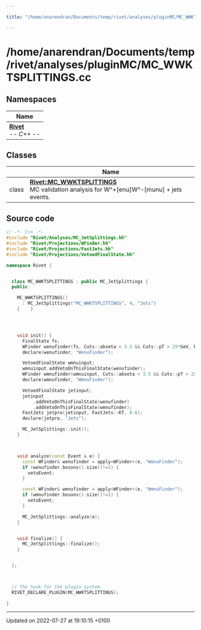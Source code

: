 ```yaml
---

title: "/home/anarendran/Documents/temp/rivet/analyses/pluginMC/MC_WWKTSPLITTINGS.cc"

---
```


# /home/anarendran/Documents/temp/rivet/analyses/pluginMC/MC_WWKTSPLITTINGS.cc



## Namespaces

| Name           |
| -------------- |
| **[Rivet](http://example.org/namespaces/namespacerivet/)** <br>-*- C++ -*-  |

## Classes

|                | Name           |
| -------------- | -------------- |
| class | **[Rivet::MC_WWKTSPLITTINGS](http://example.org/classes/classrivet_1_1mc__wwktsplittings/)** <br>MC validation analysis for W^+[enu]W^-[munu] + jets events.  |




## Source code

```cpp
// -*- C++ -*-
#include "Rivet/Analyses/MC_JetSplittings.hh"
#include "Rivet/Projections/WFinder.hh"
#include "Rivet/Projections/FastJets.hh"
#include "Rivet/Projections/VetoedFinalState.hh"

namespace Rivet {


  class MC_WWKTSPLITTINGS : public MC_JetSplittings {
  public:

    MC_WWKTSPLITTINGS()
      : MC_JetSplittings("MC_WWKTSPLITTINGS", 4, "Jets")
    {    }




    void init() {
      FinalState fs;
      WFinder wenufinder(fs, Cuts::abseta < 3.5 && Cuts::pT > 25*GeV, PID::ELECTRON, 60.0*GeV, 100.0*GeV, 25.0*GeV, 0.2);
      declare(wenufinder, "WenuFinder");

      VetoedFinalState wmnuinput;
      wmnuinput.addVetoOnThisFinalState(wenufinder);
      WFinder wmnufinder(wmnuinput, Cuts::abseta < 3.5 && Cuts::pT > 25*GeV, PID::MUON, 60.0*GeV, 100.0*GeV, 25.0*GeV, 0.2);
      declare(wmnufinder, "WmnuFinder");

      VetoedFinalState jetinput;
      jetinput
          .addVetoOnThisFinalState(wenufinder)
          .addVetoOnThisFinalState(wmnufinder);
      FastJets jetpro(jetinput, FastJets::KT, 0.6);
      declare(jetpro, "Jets");

      MC_JetSplittings::init();
    }



    void analyze(const Event & e) {
      const WFinder& wenufinder = apply<WFinder>(e, "WenuFinder");
      if (wenufinder.bosons().size()!=1) {
        vetoEvent;
      }

      const WFinder& wmnufinder = apply<WFinder>(e, "WmnuFinder");
      if (wmnufinder.bosons().size()!=1) {
        vetoEvent;
      }

      MC_JetSplittings::analyze(e);
    }


    void finalize() {
      MC_JetSplittings::finalize();
    }


  };



  // The hook for the plugin system
  RIVET_DECLARE_PLUGIN(MC_WWKTSPLITTINGS);

}
```


-------------------------------

Updated on 2022-07-27 at 19:10:15 +0100
